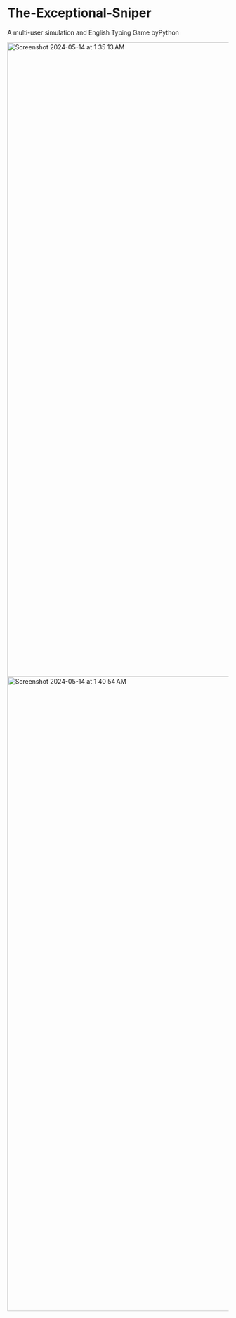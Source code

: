 # The-Exceptional-Sniper
A multi-user simulation and English Typing Game byPython

<img width="1440" alt="Screenshot 2024-05-14 at 1 35 13 AM" src="https://github.com/DannyKRC/The-Exceptional-Sniper/assets/169697727/c08f9efe-42c7-42e4-8d6c-cd1f55f5a237">

<img width="1440" alt="Screenshot 2024-05-14 at 1 40 54 AM" src="https://github.com/DannyKRC/The-Exceptional-Sniper/assets/169697727/a91f1235-71bc-42df-85ed-4a5e4dbc5d4d">
